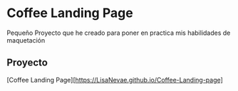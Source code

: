 # Coffee Landing Page

Pequeño Proyecto que he creado para poner en practica mis habilidades de maquetación 

## Proyecto

[Coffee Landing Page][https://LisaNevae.github.io/Coffee-Landing-page]